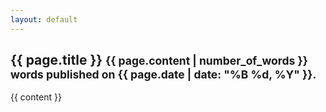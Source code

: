 ```yaml
---
layout: default
---
```


<h2>
    {{ page.title }}
    <small>
        {{ page.content | number_of_words }} words
        published on {{ page.date | date: "%B %d, %Y" }}.
    </small>
</h2>

{{ content }}
